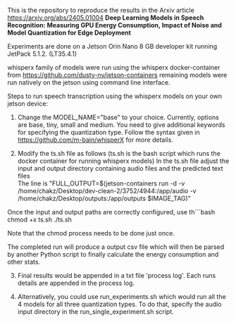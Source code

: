 This is the repository to reproduce the results in the Arxiv article 
https://arxiv.org/abs/2405.01004
**Deep Learning Models in Speech Recognition: Measuring GPU Energy Consumption, Impact of Noise and Model Quantization for Edge Deployment**

Experiments are done on a Jetson Orin Nano 8 GB developer kit running JetPack 5.1.2. (LT35.4.1) 

whisperx family of models were run using the whisperx docker-container from https://github.com/dusty-nv/jetson-containers
remaining models were run natively on the jetson using command line interface. 

Steps to run speech transcription using the whisperx models on your own jetson device: 

1. Change the MODEL_NAME="base" to your choice. Currently, options are base, tiny, small and medium. You need to give additional keywords
for specifying the quantization type. Follow the syntax given in https://github.com/m-bain/whisperX for more details.
   
2. Modify the ts.sh file as follows (ts.sh is the bash script which runs the docker container for running whisperx models)
In the ts.sh file adjust the input and output directory containing audio files and the predicted text files  
The line is "FULL_OUTPUT=$(jetson-containers run -d -v /home/chakz/Desktop/dev-clean-2/3752/4944:/app/audio -v /home/chakz/Desktop/outputs:/app/outputs $IMAGE_TAG)"

Once the input and output paths are correctly configured, use th```bash
chmod +x ts.sh
./ts.sh

Note that the chmod process needs to be done just once.

The completed run will produce a output csv file which will then be parsed by another Python script to finally calculate the energy consumption and other stats. 

3. Final results would be appended in a txt file 'process log'. Each runs details are appended in the process log.

4. Alternatively, you could use run_experiments.sh which would run all the 4 models for all three quantization types. To do that, specify the audio input directory
   in the run_single_experiment.sh script.

